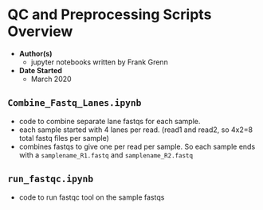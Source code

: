 # QC and Preprocessing Scripts Overview
- **Author(s)**
	- jupyter notebooks written by Frank Grenn
- **Date Started** 
	- March 2020


## `Combine_Fastq_Lanes.ipynb`
- code to combine separate lane fastqs for each sample. 
- each sample started with 4 lanes per read. (read1 and read2, so 4x2=8 total fastq files per sample)
- combines fastqs to give one per read per sample. So each sample ends with a `samplename_R1.fastq` and `samplename_R2.fastq`

## `run_fastqc.ipynb`
- code to run fastqc tool on the sample fastqs

